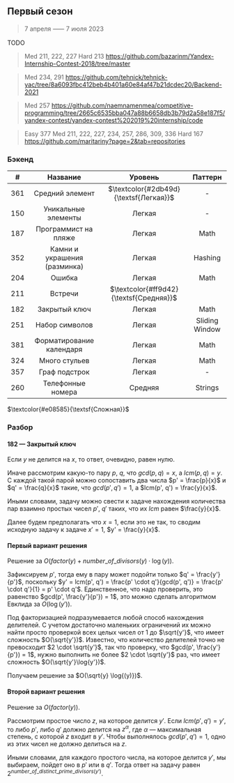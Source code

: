 ## Первый сезон
> 7 апреля ⸺ 7 июля 2023

TODO
> Med 211, 222, 227
> Hard 213
> https://github.com/bazarinm/Yandex-Internship-Contest-2018/tree/master

> Med 234, 291
> https://github.com/tehnick/tehnick-yac/tree/8a6093fbc412beb4b401a60e84af47b21dcdec20/Backend-2021

> Med 257
> https://github.com/naemnamenmea/competitive-programming/tree/2665c6535bba047a88b6658db3b79d2a58e187f5/yandex-contest/yandex-contest%202019%20internship/code

> Easy 377
> Med 211, 222, 227, 234, 257, 286, 309, 336
> Hard 167
> https://github.com/maritariny?page=2&tab=repositories

### Бэкенд
|  #   |           Название           |                        Уровень                         |    Паттерн     |
|:----:|:----------------------------:|:------------------------------------------------------:|:--------------:|
| 361  |       Средний элемент        | $\textcolor{#2db49d}{\textsf{Легкая}}$  |       -        |
| 150  |     Уникальные элементы      |                         Легкая                         |       -        |
| 187  |     Программист на пляже     |                         Легкая                         |      Math      |
| 352  | Камни и украшения (разминка) |                         Легкая                         |    Hashing     |
| 204  |            Ошибка            |                         Легкая                         |      Math      |
| 211 |           Встречи            |                       $\textcolor{#ff9d42}{\textsf{Средняя}}$                         |            |
| 182  |        Закрытый ключ         |                         Легкая                         |      Math      |
| 251  |        Набор символов        |                         Легкая                         | Sliding Window |
| 381  |   Форматирование календаря   |                         Легкая                         |      Math      |
| 324  |        Много стульев         |                         Легкая                         |      Math      |
| 357  |        Граф подстрок         |                         Легкая                         |       -        |
| 260  |      Телефонные номера       |                        Средняя                         |    Strings     |

$\textcolor{#e08585}{\textsf{Сложная}}$ 

### Разбор
#### 182 — Закрытый ключ
Если $y$ не делится на $x$, то ответ, очевидно, равен нулю.


Иначе рассмотрим какую-то пару $p$, $q$, что $gcd(p, q) = x$, а $lcm(p, q) = y$. С каждой такой парой можно сопоставить два числа $p' = \frac{p}{x}$ и $q' = \frac{q}{x}$ такие, что $gcd(p', q') = 1$, а $lcm(p', q') = \frac{y}{x}$.


Иными словами, задачу можно свести к задаче нахождения количества пар взаимно простых чисел $p'$, $q'$ таких, что их $lcm$ равен $\frac{y}{x}$.


Далее будем предполагать что $x = 1$, если это не так, то сводим исходную задачу к задаче $x' = 1$, $y' = \frac{y}{x}$.


#### Первый вариант решения

Решение за $O(factor(y) + number\_of\_divisors(y) \cdot \log{(y}))$.


Зафиксируем $p'$, тогда ему в пару может подойти только $q' = \frac{y'}{p'}$, поскольку $y' = lcm(p', q') = \frac{p' \cdot q'}{gcd(p', q')} = \frac{p' \cdot q'}{1} = p' \cdot q'$. Единственное, что надо проверить, это равенство $gcd(p', \frac{y'}{p'}) = 1$, это можно сделать алгоритмом Евклида за $O(\log{(y')})$.


Под факторизацией подразумевается любой способ нахождения делителей. С учетом достаточно маленьких ограничений их можно найти просто проверкой всех целых чисел от $1$ до $\sqrt{y'}$, что имеет сложность $O(\sqrt{y'})$. Известно, что количество делителей точно не превосходит $2 \cdot \sqrt{y'}$, так что проверку, что $gcd(p', \frac{y'}{p'}) = 1$, нужно выполнить не более $2 \cdot \sqrt{y'}$ раз, что имеет сложность $O(\sqrt{y'}\log{y'})$.


Получаем решение за $O(\sqrt{y} \log{(y)})$.

#### Второй вариант решения

Решение за $O(factor(y))$.


Рассмотрим простое число $z$, на которое делится $y'$. Если $lcm(p', q') = y'$, то либо $p'$, либо $q'$ должно делится на $z^{\alpha}$, где $\alpha$ — максимальная степень, с которой $z$ входит в $y'$. Чтобы выполнялось $gcd(p', q') = 1$, одно из этих чисел не должно делиться на $z$.


Иными словами, для каждого простого числа, на которое делится $y'$, мы выбираем, пойдет оно в $p'$ или в $q'$. Тогда ответ на задачу равен $2^{number\_of\_distinct\_prime\_divisors(y')}$.